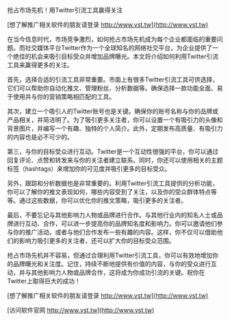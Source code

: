 抢占市场先机！用Twitter引流工具赢得关注

[想了解推广相关软件的朋友请登录 http://www.vst.tw](http://www.vst.tw)

在当今信息时代，市场竞争激烈，如何抢占市场先机成为每个企业都面临的重要问题。而社交媒体平台Twitter作为一个全球知名的网络社交平台，为企业提供了一个绝佳的机会来吸引目标受众并增加品牌曝光。本文将介绍如何利用Twitter引流工具来赢得更多的关注。

首先，选择合适的引流工具非常重要。市面上有很多Twitter引流工具可供选择，它们可以帮助你自动化推文、管理粉丝、分析数据等。确保选择一款功能全面、易于使用并与你的营销策略相匹配的工具。

其次，建立一个吸引人的Twitter账号也是关键。确保你的账号名称与你的品牌或产品相关，并简洁明了。为了吸引更多关注者，你可以设置一个有吸引力的头像和背景图片，并编写一个有趣、独特的个人简介。此外，定期发布高质量、有吸引力的内容也是必不可少的。

第三，与你的目标受众进行互动。Twitter是一个互动性很强的平台，你可以通过回复评论、点赞和转发来与你的关注者建立联系。同时，你还可以使用相关的主题标签（hashtags）来增加你的可见度并吸引更多的目标受众。

另外，跟踪和分析数据也是非常重要的。利用Twitter引流工具提供的分析功能，你可以了解你的推文表现如何，哪些内容受到了关注，以及你的受众群体特点等等。通过这些数据，你可以优化你的推文策略，吸引更多的关注者。

最后，不要忘记与其他影响力人物或品牌进行合作。与其他行业内的知名人士或品牌进行互动、合作，可以进一步提高你的品牌知名度和影响力。你可以邀请他们参与你的推广活动，或者与他们合作发布一些有趣的内容。这样，你不仅可以借助他们的影响力吸引更多的关注者，还可以扩大你的目标受众范围。

抢占市场先机并不容易，但通过合理利用Twitter引流工具，你可以有效地增加你的品牌曝光和关注度。记住，持续不断地提供有价值的内容，与你的受众进行互动，并与其他影响力人物或品牌合作，这将成为你成功引流的关键。祝你在Twitter上取得巨大的成功！

[想了解推广相关软件的朋友请登录 http://www.vst.tw](http://www.vst.tw)


[访问软件官网 http://www.vst.tw](http://www.vst.tw)
